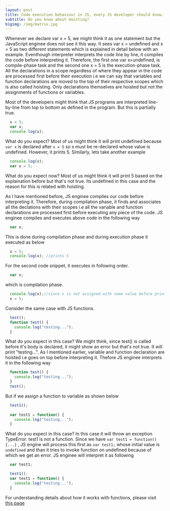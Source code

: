 ```yaml
---
layout: post
title: Code execution behaviour in JS, every JS developer should know.
subtitle: Do you know about Hoisting?
bigimg: /img/matrix.jpg
---
```


Whenever we declare var x = 5, we might think it as one statement but the JavaScript enginee does not see it this way. It sees var x = undefined and x = 5 as two different statements which is explained in detail below with an example. Eventhough interpreter interprets the code line by line, it compiles the code before interpreting it. Therefore, the first one var x=undefined, is compile-phase task and the second one x = 5 is the execution-phase task. All the declarations in a scope regardless of where they appear in the code are processed first before their execution i.e we can say that variables and function declarations are moved to the top of their respective scopes which is also called hoisting. Only declarations themselves are hoisted but not the assignments of functions or variables.

Most of the developers might think that JS programs are interpreted line-by-line from top to bottom as defined in the program. But this is partially true.

```javascript
  x = 5;
  var x;
  console.log(x);
```
What do you expect? Most of us might think it will print undefined because `var x` is declared after `x = 5` so x must be re-declared whose value is undefined. However, it prints 5. Similarly, lets take another example

```javascript
  console.log(x);
  var x = 5;
```
What do you expect now? Most of us might think it will print 5 based on the explaination before but that's not true. Its undefined in this case and the reason for this is related with hoisting.

As I have mentioned before, JS enginee compiles our code before interpreting it. Therefore, during compilation phase, it finds and associates all the declations with their scopes i.e all the variable and function declarations are processed first before executing any piece of the code. JS enginee compiles and executes above code in the following way

```javascript
  var x;
```
This is done during compilation phase and during execution phase it executed as below

```javascript 
  x = 5;
  console.log(x); //prints 5
```
For the second code snippet, it executes in following order.

```javascript
  var x;
```
which is compilation phase.

```javascript
  console.log(x);//since x is not assigned with some value before printing it, its value is undefined by default
  x = 5;
```
Consider the same case with JS functions.
```javascript
  test();
  function test() {
    console.log("testing...");
  }
```
What do you expect in this case? We might think, since test() is called before it's body is declared, it might show an error but that's not true. It will print "testing...". As I mentioned earlier, variable and function declaration are hoisted i.e goes on top before interpreting it. Thefore JS enginee interprets it in the following way

```javascript
  function test() {
    console.log("testing...");
  }
  test();
```

But if we assign a function to variable as shown below

```javascript
  test1();
  
  var test1 = function() {
    console.log("testing...");
  }
```

What do you expect in this case? In this case it will throw an exception TypeError: test1 is not a function.
Since we have `var test1 = function() {...}` , JS engine will process this first as `var test1;` whose initial value is `undefined` and than it tries to invoke function on undefined because of which we get an error. JS enginee will interpret it as following

```javascript
  var test1;
```

```javascript
  test1();  
  var test1 = function() {
    console.log("testing...");
  }
```
For understanding details about how it works with functions, please visit [this page](https://github.com/getify/You-Dont-Know-JS/blob/master/scope%20%26%20closures/ch4.md)
